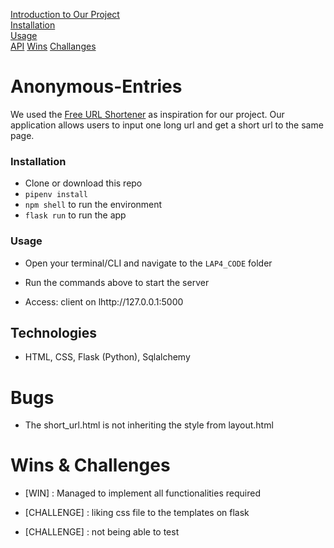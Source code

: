 [Introduction to Our Project](#Anonymous-Entries)  
[Installation](#Installation)  
[Usage](#Usage)  
[API](#API)
[Wins](#Wins)
[Challanges](#Challanges)

# Anonymous-Entries

We used the [Free URL Shortener](https://free-url-shortener.rb.gy/) as inspiration for our project. Our application allows users to input one long url and get a short url to the same page.

### Installation

- Clone or download this repo
- `pipenv install`
- `npm shell` to run the environment
- `flask run` to run the app

### Usage

- Open your terminal/CLI and navigate to the `LAP4_CODE` folder

- Run the commands above to start the server 
- Access: client on lhttp://127.0.0.1:5000 


## Technologies

- HTML, CSS, Flask (Python), Sqlalchemy
 


# Bugs

- The short_url.html is not inheriting the style from layout.html

# Wins & Challenges

- [WIN] : Managed to implement all functionalities required

- [CHALLENGE] : liking css file to the templates on flask
- [CHALLENGE] : not being able to test